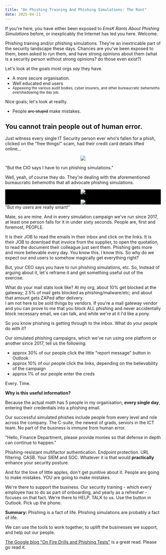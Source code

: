 ```yaml
---
title: "On Phishing Training And Phishing Simulations: The Rant"
date: 2025-04-11
---
```

If you're here, you have either been exposed to <i>EmsK Rants About Phishing Simulations</i> before, or inexplicably the Internet has led you here. Welcome. 

Phishing training and/or phishing simulations. They're an inextricable part of the security landscape these days. Chances are you've been exposed to them, been asked to run them, and have strong opinions about them (what is a security person without strong opinions? do those even exist?) 

Let's look at the goals most orgs <i>say</i> they have.  
<ul><li>A more secure organisation.</li><li>Well educated end users</li><sub><li>Appeasing the various audit bodies, cyber insurers, and other bureaucratic behemoths overshadowing the day job.</li></sub></ul>

Nice goals; let's look at reality. 
<ul><li>People <s>are stupid</s> make mistakes.</li></ul>

<h2>You cannot train people out of human error.</h2>

Just witness every single IT Security person ever who's fallen for a phish, clicked on the "free things!" scam, had their credit card details lifted online... 
<center><a href="https://www.mimecast.com/the-state-of-email-and-collaboration-security-2024"><img src="https://emsknz.github.io/images/mimecast_2024.png"></a></center>

"But the CIO says I have to run phishing simulations."

Well, yeah, of course they do. They're dealing with the aforementioned bureaucratic behemoths that all advocate phishing simulations. 
<div style="background-color:black; width:100%;">
  <center>
<img src="https://emsknz.github.io/images/stolen_creds.png">
  <br><br>
<img src="https://emsknz.github.io/images/falling_for_phishing_fast.png">
</center>
</div>
"But my users are really smart!" 

Mate, so are mine.  And in every simulation campaign we've run since 2017, at least one person falls for it in under sixty seconds.  People are, first and foremost, PEOPLE. 

It is their JOB to read the emails in their inbox and click on the links.  It is their JOB to download that invoice from the supplier, to open the quotation, to read the document their colleague just sent them.  Phishing gets more and more believable every day. You know this. I know this. So why do we expect our end users to somehow magically get everything right? 

But, your CEO says you have to run phishing simulations, etc.  So, Instead of arguing about it, let's reframe it and get something useful out of the exercise. 

What do your mail stats look like? At my org, about 10% get blocked at the gateway; 2.5% of mail gets blocked as phishing/malware/etc; and about that amount gets ZAPed after delivery.  
I am not here to be sold things by vendors. If you're a mail gateway vendor and you can prove to me that you block ALL phishing and never accidentally block necessary email, we can talk, and while we're at it I'd like a pony.  

So you know phishing is getting through to the inbox. What do your people do with it? 

Our simulated phishing campaigns, which we've run using one platform or another since 2017, tell us the following:
<ul><li>approx 30% of our people click the little "report message" button in Outlook</li><li>approx 10% of our people click the links, depending on the believability of the campaign</li><li>approx 1% of our people enter the creds</li></ul>

Every. Time. 

<b>Why is this useful information?</b>

Because the actual <i>math</i> has 5 people in my organisation, <b>every single day</b>, entering their credentials into a phishing email. 

Our successful simulated phishes include people from every level and role across the company. The C-suite, the newest of grads, seniors in the ICT team. No part of the business is immune from human error. 

"Hello, Finance Department, please provide monies so that defense in depth can continue to happen."

Phishing-resistant multifactor authentication. Endpoint protection. URL filtering. CASB. Your SIEM and SOC. Whatever it is that would <b>practically</b> enhance your security posture.  

And for the love of little apples, don't get punitive about it.  People are going to make mistakes. YOU are going to make mistakes. 

We're there to support the business.  Our security training - which every employee has to do as part of onboarding, and yearly as a refresher - focuses on that fact. We're there to HELP. TALK to us. Use the button in Outlook. Pick up the phone. 

<b>Summary:</b>
Phishing is a fact of life. Phishing simulations are probably a fact of life. 

We can use the tools to work together, to uplift the businesses we support, and help out our people. 

<a href="https://security.googleblog.com/2024/05/on-fire-drills-and-phishing-tests.html">The Google blog "On Fire Drills and Phishing Tests"</a> is a great read. Please go read it.  
